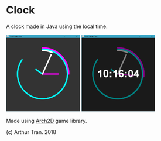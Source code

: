 # Clock

A clock made in Java using the local time.

<p float="left">
  <img src="screenshots/Capture.PNG" width="40%">
  <img src="screenshots/Capture2.PNG" width="40%">
</p>

Made using <a href="https://github.com/atran06/Arch2D">Arch2D</a> game library.

(c) Arthur Tran. 2018
